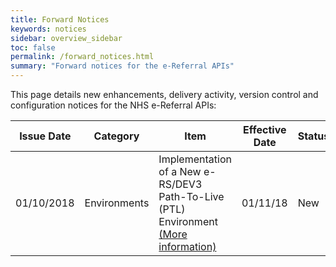 ```yaml
---
title: Forward Notices
keywords: notices
sidebar: overview_sidebar
toc: false
permalink: /forward_notices.html
summary: "Forward notices for the e-Referral APIs"
---
```


This page details new enhancements, delivery activity, version control and configuration notices for the NHS e-Referral APIs:

| Issue Date | Category | Item | Effective Date | Status |
| ---------- | -------- | ---- | -------------- | ------ |
| 01/10/2018 | Environments | Implementation of a New e-RS/DEV3 Path-To-Live (PTL) Environment [(More information)](news_and_events.html#DEV3) | 01/11/18 | New |
